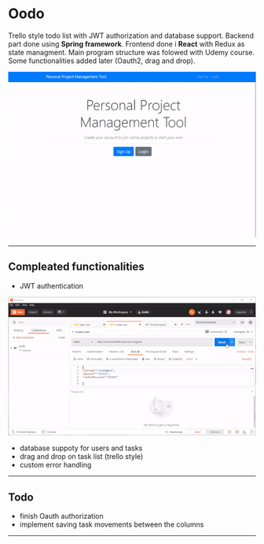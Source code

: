 # Oodo 

Trello style todo list with JWT authorization and database support. Backend part done using **Spring framework**. Frontend done i **React** with Redux as state managment.
Main program structure was folowed with Udemy course. Some functionalities added later (Oauth2, drag and drop).

![](img/program.gif)

---
## Compleated functionalities
- JWT authentication

![](img/login.gif)

- database suppoty for users and tasks
- drag and drop on task list (trello style)
- custom error handling

---
## Todo
- finish Oauth authorization
- implement saving task movements between the columns

---
